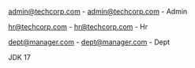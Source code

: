 admin@techcorp.com - admin@techcorp.com - Admin


hr@techcorp.com -  hr@techcorp.com - Hr


dept@manager.com - dept@manager.com - Dept

JDK 17
